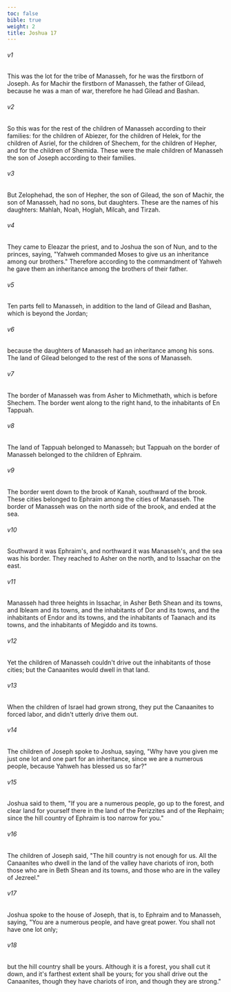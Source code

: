 ```yaml
---
toc: false
bible: true
weight: 2
title: Joshua 17
---
```



###### v1 
This was the lot for the tribe of Manasseh, for he was the firstborn of Joseph. As for Machir the firstborn of Manasseh, the father of Gilead, because he was a man of war, therefore he had Gilead and Bashan. 

###### v2 
So this was for the rest of the children of Manasseh according to their families: for the children of Abiezer, for the children of Helek, for the children of Asriel, for the children of Shechem, for the children of Hepher, and for the children of Shemida. These were the male children of Manasseh the son of Joseph according to their families. 

###### v3 
But Zelophehad, the son of Hepher, the son of Gilead, the son of Machir, the son of Manasseh, had no sons, but daughters. These are the names of his daughters: Mahlah, Noah, Hoglah, Milcah, and Tirzah. 

###### v4 
They came to Eleazar the priest, and to Joshua the son of Nun, and to the princes, saying, "Yahweh commanded Moses to give us an inheritance among our brothers." Therefore according to the commandment of Yahweh he gave them an inheritance among the brothers of their father. 

###### v5 
Ten parts fell to Manasseh, in addition to the land of Gilead and Bashan, which is beyond the Jordan; 

###### v6 
because the daughters of Manasseh had an inheritance among his sons. The land of Gilead belonged to the rest of the sons of Manasseh. 

###### v7 
The border of Manasseh was from Asher to Michmethath, which is before Shechem. The border went along to the right hand, to the inhabitants of En Tappuah. 

###### v8 
The land of Tappuah belonged to Manasseh; but Tappuah on the border of Manasseh belonged to the children of Ephraim. 

###### v9 
The border went down to the brook of Kanah, southward of the brook. These cities belonged to Ephraim among the cities of Manasseh. The border of Manasseh was on the north side of the brook, and ended at the sea. 

###### v10 
Southward it was Ephraim's, and northward it was Manasseh's, and the sea was his border. They reached to Asher on the north, and to Issachar on the east. 

###### v11 
Manasseh had three heights in Issachar, in Asher Beth Shean and its towns, and Ibleam and its towns, and the inhabitants of Dor and its towns, and the inhabitants of Endor and its towns, and the inhabitants of Taanach and its towns, and the inhabitants of Megiddo and its towns. 

###### v12 
Yet the children of Manasseh couldn't drive out the inhabitants of those cities; but the Canaanites would dwell in that land. 

###### v13 
When the children of Israel had grown strong, they put the Canaanites to forced labor, and didn't utterly drive them out. 

###### v14 
The children of Joseph spoke to Joshua, saying, "Why have you given me just one lot and one part for an inheritance, since we are a numerous people, because Yahweh has blessed us so far?" 

###### v15 
Joshua said to them, "If you are a numerous people, go up to the forest, and clear land for yourself there in the land of the Perizzites and of the Rephaim; since the hill country of Ephraim is too narrow for you." 

###### v16 
The children of Joseph said, "The hill country is not enough for us. All the Canaanites who dwell in the land of the valley have chariots of iron, both those who are in Beth Shean and its towns, and those who are in the valley of Jezreel." 

###### v17 
Joshua spoke to the house of Joseph, that is, to Ephraim and to Manasseh, saying, "You are a numerous people, and have great power. You shall not have one lot only; 

###### v18 
but the hill country shall be yours. Although it is a forest, you shall cut it down, and it's farthest extent shall be yours; for you shall drive out the Canaanites, though they have chariots of iron, and though they are strong."
